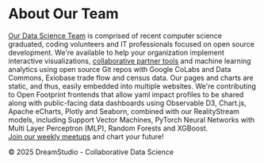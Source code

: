 # About Our Team

[Our Data Science Team](https://dreamstudio.com/earth) is comprised of recent computer science graduated, coding volunteers and IT professionals focused on open source development. We're&nbsp;available to help your organization implement interactive visualizations, [collaborative partner tools](../inspire/) and machine learning analytics using open source Git repos with Google CoLabs and Data Commons, Exiobase trade flow and census data. Our pages and charts are static, and thus, easily embedded into multiple websites. We're contributing to Open Footprint frontends that allow yaml impact profiles to be shared along with public-facing data dashboards using Observable D3, Chart.js, Apache eCharts, Plotly and Seaborn, combined with our RealityStream models, including Support Vector Machines<!-- (SVM)-->, PyTorch Neural Networks with Multi Layer Perceptron (MLP), Random Forests and XGBoost. [Join&nbsp;our&nbsp;weekly&nbsp;meetups](/io/coders) and chart your&nbsp;future!

&copy; 2025 DreamStudio - Collaborative&nbsp;Data&nbsp;Science